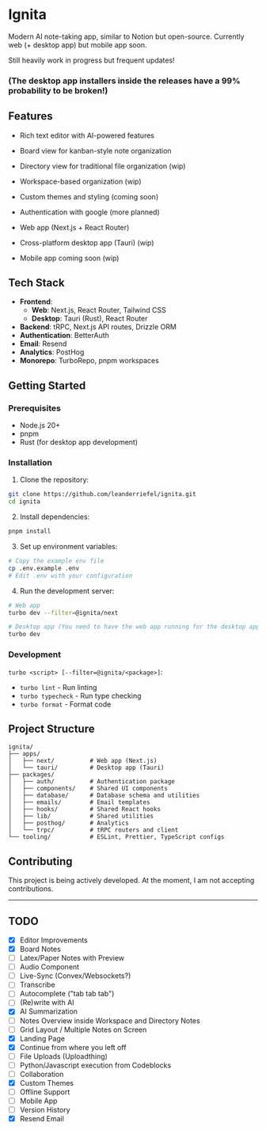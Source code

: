 # Ignita

Modern AI note-taking app, similar to Notion but open-source.
Currently web (+ desktop app) but mobile app soon.

Still heavily work in progress but frequent updates!

### (The desktop app installers inside the releases have a 99% probability to be broken!)

## Features

- Rich text editor with AI-powered features
- Board view for kanban-style note organization
- Directory view for traditional file organization (wip)
- Workspace-based organization (wip)
- Custom themes and styling (coming soon)
- Authentication with google (more planned)

- Web app (Next.js + React Router)
- Cross-platform desktop app (Tauri) (wip)
- Mobile app coming soon (wip)

## Tech Stack

- **Frontend**:
  - **Web**: Next.js, React Router, Tailwind CSS
  - **Desktop**: Tauri (Rust), React Router
- **Backend**: tRPC, Next.js API routes, Drizzle ORM
- **Authentication**: BetterAuth
- **Email**: Resend
- **Analytics**: PostHog
- **Monorepo**: TurboRepo, pnpm workspaces

## Getting Started

### Prerequisites

- Node.js 20+
- pnpm
- Rust (for desktop app development)

### Installation

1. Clone the repository:

```bash
git clone https://github.com/leanderriefel/ignita.git
cd ignita
```

2. Install dependencies:

```bash
pnpm install
```

3. Set up environment variables:

```bash
# Copy the example env file
cp .env.example .env
# Edit .env with your configuration
```

4. Run the development server:

```bash
# Web app
turbo dev --filter=@ignita/next

# Desktop app (You need to have the web app running for the desktop app to work)
turbo dev
```

### Development

`turbo <script> [--filter=@ignita/<package>]`:

- `turbo lint` - Run linting
- `turbo typecheck` - Run type checking
- `turbo format` - Format code

## Project Structure

```
ignita/
├── apps/
│   ├── next/          # Web app (Next.js)
│   └── tauri/         # Desktop app (Tauri)
├── packages/
│   ├── auth/          # Authentication package
│   ├── components/    # Shared UI components
│   ├── database/      # Database schema and utilities
│   ├── emails/        # Email templates
│   ├── hooks/         # Shared React hooks
│   ├── lib/           # Shared utilities
│   ├── posthog/       # Analytics
│   └── trpc/          # tRPC routers and client
└── tooling/           # ESLint, Prettier, TypeScript configs
```

## Contributing

This project is being actively developed. At the moment, I am not accepting contributions.

---

## TODO

- [x] Editor Improvements
- [x] Board Notes
- [ ] Latex/Paper Notes with Preview
- [ ] Audio Component
- [ ] Live-Sync (Convex/Websockets?)
- [ ] Transcribe
- [ ] Autocomplete ("tab tab tab")
- [ ] (Re)write with AI
- [x] AI Summarization
- [ ] Notes Overview inside Workspace and Directory Notes
- [ ] Grid Layout / Multiple Notes on Screen
- [x] Landing Page
- [x] Continue from where you left off
- [ ] File Uploads (Uploadthing)
- [ ] Python/Javascript execution from Codeblocks
- [ ] Collaboration
- [x] Custom Themes
- [ ] Offline Support
- [ ] Mobile App
- [ ] Version History
- [x] Resend Email
